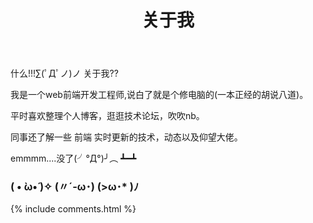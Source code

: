﻿---
layout: page
title: 关于我 
---

什么!!!∑(ﾟДﾟノ)ノ 关于我??
<p>
我是一个web前端开发工程师,说白了就是个修电脑的(一本正经的胡说八道)。
<p>
平时喜欢整理个人博客，逛逛技术论坛，吹吹nb。

<p>
同事还了解一些 前端 实时更新的技术，动态以及仰望大佬。

<p>emmmm....没了(╯°Д°)╯︵ ┻━┻

<h3> ( • ̀ω•́ )✧  (〃´-ω･)   (>ω･* )ﾉ </h3>  



<p> 

<p> 

<p> 
<p> 

<p> 

<p> 
<p> 

<p> 

<p> 


{% include comments.html %}

